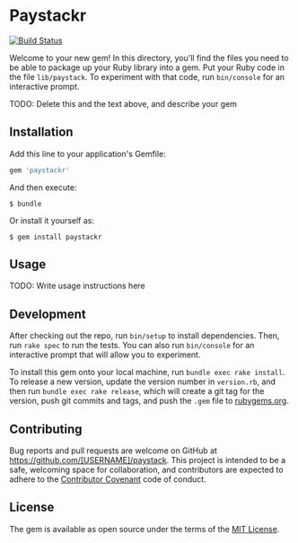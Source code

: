 # Paystackr

[![Build Status](https://travis-ci.org/ojengwa/paystackr.svg?branch=master)](https://travis-ci.org/ojengwa/paystackr)

Welcome to your new gem! In this directory, you'll find the files you need to be able to package up your Ruby library into a gem. Put your Ruby code in the file `lib/paystack`. To experiment with that code, run `bin/console` for an interactive prompt.

TODO: Delete this and the text above, and describe your gem

## Installation

Add this line to your application's Gemfile:

```ruby
gem 'paystackr'
```

And then execute:

    $ bundle

Or install it yourself as:

    $ gem install paystackr

## Usage

TODO: Write usage instructions here

## Development

After checking out the repo, run `bin/setup` to install dependencies. Then, run `rake spec` to run the tests. You can also run `bin/console` for an interactive prompt that will allow you to experiment.

To install this gem onto your local machine, run `bundle exec rake install`. To release a new version, update the version number in `version.rb`, and then run `bundle exec rake release`, which will create a git tag for the version, push git commits and tags, and push the `.gem` file to [rubygems.org](https://rubygems.org).

## Contributing

Bug reports and pull requests are welcome on GitHub at https://github.com/[USERNAME]/paystack. This project is intended to be a safe, welcoming space for collaboration, and contributors are expected to adhere to the [Contributor Covenant](contributor-covenant.org) code of conduct.


## License

The gem is available as open source under the terms of the [MIT License](http://opensource.org/licenses/MIT).

